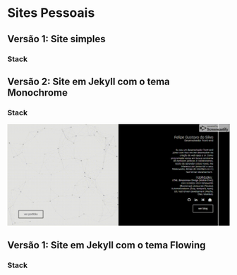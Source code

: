 # Sites Pessoais

## Versão 1: Site simples
### Stack

## Versão 2: Site em Jekyll com o tema Monochrome
### Stack
![a gif with version 2 website](/img/version200.gif)

## Versão 1: Site em Jekyll com o tema Flowing
### Stack